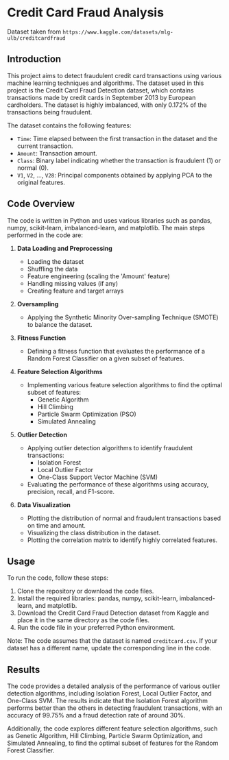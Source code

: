 # Credit Card Fraud Analysis

Dataset taken from `https://www.kaggle.com/datasets/mlg-ulb/creditcardfraud`

## Introduction
This project aims to detect fraudulent credit card transactions using various machine learning techniques and algorithms. The dataset used in this project is the Credit Card Fraud Detection dataset, which contains transactions made by credit cards in September 2013 by European cardholders. The dataset is highly imbalanced, with only 0.172% of the transactions being fraudulent.

The dataset contains the following features:

- `Time`: Time elapsed between the first transaction in the dataset and the current transaction.
- `Amount`: Transaction amount.
- `Class`: Binary label indicating whether the transaction is fraudulent (1) or normal (0).
- `V1`, `V2`, ..., `V28`: Principal components obtained by applying PCA to the original features.

## Code Overview
The code is written in Python and uses various libraries such as pandas, numpy, scikit-learn, imbalanced-learn, and matplotlib. The main steps performed in the code are:

1. **Data Loading and Preprocessing**
   - Loading the dataset
   - Shuffling the data
   - Feature engineering (scaling the 'Amount' feature)
   - Handling missing values (if any)
   - Creating feature and target arrays

2. **Oversampling**
   - Applying the Synthetic Minority Over-sampling Technique (SMOTE) to balance the dataset.

3. **Fitness Function**
   - Defining a fitness function that evaluates the performance of a Random Forest Classifier on a given subset of features.

4. **Feature Selection Algorithms**
   - Implementing various feature selection algorithms to find the optimal subset of features:
     - Genetic Algorithm
     - Hill Climbing
     - Particle Swarm Optimization (PSO)
     - Simulated Annealing

5. **Outlier Detection**
   - Applying outlier detection algorithms to identify fraudulent transactions:
     - Isolation Forest
     - Local Outlier Factor
     - One-Class Support Vector Machine (SVM)
   - Evaluating the performance of these algorithms using accuracy, precision, recall, and F1-score.

6. **Data Visualization**
   - Plotting the distribution of normal and fraudulent transactions based on time and amount.
   - Visualizing the class distribution in the dataset.
   - Plotting the correlation matrix to identify highly correlated features.

## Usage
To run the code, follow these steps:

1. Clone the repository or download the code files.
2. Install the required libraries: pandas, numpy, scikit-learn, imbalanced-learn, and matplotlib.
3. Download the Credit Card Fraud Detection dataset from Kaggle and place it in the same directory as the code files.
4. Run the code file in your preferred Python environment.

Note: The code assumes that the dataset is named `creditcard.csv`. If your dataset has a different name, update the corresponding line in the code.

## Results
The code provides a detailed analysis of the performance of various outlier detection algorithms, including Isolation Forest, Local Outlier Factor, and One-Class SVM. The results indicate that the Isolation Forest algorithm performs better than the others in detecting fraudulent transactions, with an accuracy of 99.75% and a fraud detection rate of around 30%.

Additionally, the code explores different feature selection algorithms, such as Genetic Algorithm, Hill Climbing, Particle Swarm Optimization, and Simulated Annealing, to find the optimal subset of features for the Random Forest Classifier.
